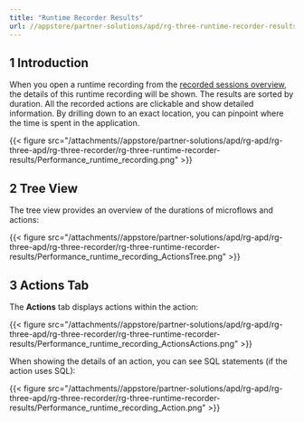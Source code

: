 ```yaml
---
title: "Runtime Recorder Results"
url: //appstore/partner-solutions/apd/rg-three-runtime-recorder-results/
---
```


## 1 Introduction

When you open a runtime recording from the [recorded sessions overview](//appstore/partner-solutions/apd/rg-three-recorder/), the details of this runtime recording will be shown. The results are sorted by duration. All the recorded actions are clickable and show detailed information. By drilling down to an exact location, you can pinpoint where the time is spent in the application.

{{< figure src="/attachments//appstore/partner-solutions/apd/rg-apd/rg-three-apd/rg-three-recorder/rg-three-runtime-recorder-results/Performance_runtime_recording.png" >}}

## 2 Tree View

The tree view provides an overview of the durations of microflows and actions:

{{< figure src="/attachments//appstore/partner-solutions/apd/rg-apd/rg-three-apd/rg-three-recorder/rg-three-runtime-recorder-results/Performance_runtime_recording_ActionsTree.png" >}}

## 3 Actions Tab

The **Actions** tab displays actions within the action:

{{< figure src="/attachments//appstore/partner-solutions/apd/rg-apd/rg-three-apd/rg-three-recorder/rg-three-runtime-recorder-results/Performance_runtime_recording_ActionsActions.png" >}}

When showing the details of an action, you can see SQL statements (if the action uses SQL):

{{< figure src="/attachments//appstore/partner-solutions/apd/rg-apd/rg-three-apd/rg-three-recorder/rg-three-runtime-recorder-results/Performance_runtime_recording_Action.png" >}}
